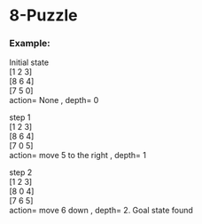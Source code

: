 # 8-Puzzle

### Example:
Initial state<br>
[1 2 3]<br>
 [8 6 4]<br>
 [7 5 0]<br>
action= None , depth= 0 <br>

step 1<br>
[1 2 3]<br>
 [8 6 4]<br>
 [7 0 5]<br>
action= move 5 to the right , depth= 1 <br>

step 2<br>
[1 2 3]<br>
 [8 0 4]<br>
 [7 6 5]<br>
action= move 6 down , depth= 2. Goal state found
